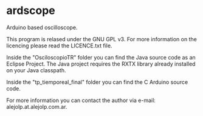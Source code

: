 ardscope
========

Arduino based oscilloscope.

This program is relased under the GNU GPL v3. For more information on the licencing please read the LICENCE.txt file.

Inside the "OsciloscopioTR" folder you can find the Java source code as an Eclipse Project. The Java project requires the RXTX library already installed on your Java classpath.

Inside the "tp_tiemporeal_final" folder you can find the C Arduino source code. 

For more information you can contact the author via e-mail: alejolp.at.alejolp.com.ar.


